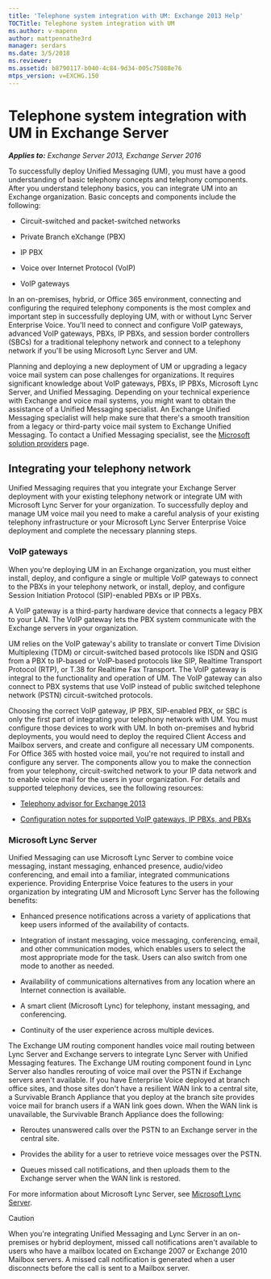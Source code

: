 ```yaml
---
title: 'Telephone system integration with UM: Exchange 2013 Help'
TOCTitle: Telephone system integration with UM
ms.author: v-mapenn
author: mattpennathe3rd
manager: serdars
ms.date: 3/5/2018
ms.reviewer: 
ms.assetid: b8790117-b040-4c84-9d34-005c75088e76
mtps_version: v=EXCHG.150
---
```


# Telephone system integration with UM in Exchange Server

_**Applies to:** Exchange Server 2013, Exchange Server 2016_

To successfully deploy Unified Messaging (UM), you must have a good understanding of basic telephony concepts and telephony components. After you understand telephony basics, you can integrate UM into an Exchange organization. Basic concepts and components include the following:

- Circuit-switched and packet-switched networks

- Private Branch eXchange (PBX)

- IP PBX

- Voice over Internet Protocol (VoIP)

- VoIP gateways

In an on-premises, hybrid, or Office 365 environment, connecting and configuring the required telephony components is the most complex and important step in successfully deploying UM, with or without Lync Server Enterprise Voice. You'll need to connect and configure VoIP gateways, advanced VoIP gateways, PBXs, IP PBXs, and session border controllers (SBCs) for a traditional telephony network and connect to a telephony network if you'll be using Microsoft Lync Server and UM.

Planning and deploying a new deployment of UM or upgrading a legacy voice mail system can pose challenges for organizations. It requires significant knowledge about VoIP gateways, PBXs, IP PBXs, Microsoft Lync Server, and Unified Messaging. Depending on your technical experience with Exchange and voice mail systems, you might want to obtain the assistance of a Unified Messaging specialist. An Exchange Unified Messaging specialist will help make sure that there's a smooth transition from a legacy or third-party voice mail system to Exchange Unified Messaging. To contact a Unified Messaging specialist, see the [Microsoft solution providers](https://go.microsoft.com/fwlink/p/?LinkId=261951) page.

## Integrating your telephony network

Unified Messaging requires that you integrate your Exchange Server deployment with your existing telephony network or integrate UM with Microsoft Lync Server for your organization. To successfully deploy and manage UM voice mail you need to make a careful analysis of your existing telephony infrastructure or your Microsoft Lync Server Enterprise Voice deployment and complete the necessary planning steps.

### VoIP gateways

When you're deploying UM in an Exchange organization, you must either install, deploy, and configure a single or multiple VoIP gateways to connect to the PBXs in your telephony network, or install, deploy, and configure Session Initiation Protocol (SIP)-enabled PBXs or IP PBXs.

A VoIP gateway is a third-party hardware device that connects a legacy PBX to your LAN. The VoIP gateway lets the PBX system communicate with the Exchange servers in your organization.

UM relies on the VoIP gateway's ability to translate or convert Time Division Multiplexing (TDM) or circuit-switched based protocols like ISDN and QSIG from a PBX to IP-based or VoIP-based protocols like SIP, Realtime Transport Protocol (RTP), or T.38 for Realtime Fax Transport. The VoIP gateway is integral to the functionality and operation of UM. The VoIP gateway can also connect to PBX systems that use VoIP instead of public switched telephone network (PSTN) circuit-switched protocols.

Choosing the correct VoIP gateway, IP PBX, SIP-enabled PBX, or SBC is only the first part of integrating your telephony network with UM. You must configure those devices to work with UM. In both on-premises and hybrid deployments, you would need to deploy the required Client Access and Mailbox servers, and create and configure all necessary UM components. For Office 365 with hosted voice mail, you're not required to install and configure any server. The components allow you to make the connection from your telephony, circuit-switched network to your IP data network and to enable voice mail for the users in your organization. For details and supported telephony devices, see the following resources:

- [Telephony advisor for Exchange 2013](telephony-advisor-for-exchange-2013-exchange-2013-help.md)

- [Configuration notes for supported VoIP gateways, IP PBXs, and PBXs](configuration-notes-for-voip-gateways-exchange-2013-help.md)

### Microsoft Lync Server

Unified Messaging can use Microsoft Lync Server to combine voice messaging, instant messaging, enhanced presence, audio/video conferencing, and email into a familiar, integrated communications experience. Providing Enterprise Voice features to the users in your organization by integrating UM and Microsoft Lync Server has the following benefits:

- Enhanced presence notifications across a variety of applications that keep users informed of the availability of contacts.

- Integration of instant messaging, voice messaging, conferencing, email, and other communication modes, which enables users to select the most appropriate mode for the task. Users can also switch from one mode to another as needed.

- Availability of communications alternatives from any location where an Internet connection is available.

- A smart client (Microsoft Lync) for telephony, instant messaging, and conferencing.

- Continuity of the user experience across multiple devices.

The Exchange UM routing component handles voice mail routing between Lync Server and Exchange servers to integrate Lync Server with Unified Messaging features. The Exchange UM routing component found in Lync Server also handles rerouting of voice mail over the PSTN if Exchange servers aren't available. If you have Enterprise Voice deployed at branch office sites, and those sites don't have a resilient WAN link to a central site, a Survivable Branch Appliance that you deploy at the branch site provides voice mail for branch users if a WAN link goes down. When the WAN link is unavailable, the Survivable Branch Appliance does the following:

- Reroutes unanswered calls over the PSTN to an Exchange server in the central site.

- Provides the ability for a user to retrieve voice messages over the PSTN.

- Queues missed call notifications, and then uploads them to the Exchange server when the WAN link is restored.

For more information about Microsoft Lync Server, see [Microsoft Lync Server](https://go.microsoft.com/fwlink/p/?LinkId=265752).

> [!CAUTION]
> When you're integrating Unified Messaging and Lync Server in an on-premises or hybrid deployment, missed call notifications aren't available to users who have a mailbox located on Exchange 2007 or Exchange 2010 Mailbox servers. A missed call notification is generated when a user disconnects before the call is sent to a Mailbox server.
